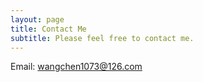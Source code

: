 ```yaml
---
layout: page
title: Contact Me
subtitle: Please feel free to contact me.
---
```


Email: wangchen1073@126.com
